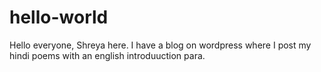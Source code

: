 # hello-world

Hello everyone,
Shreya here. I have a blog on wordpress where I post my hindi poems with an english introduuction para. 
